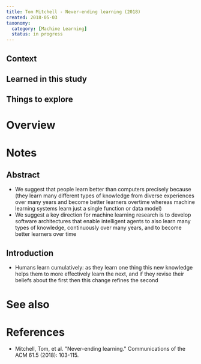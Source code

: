```yaml
---
title: Tom Mitchell - Never-ending learning (2018)
created: 2018-05-03
taxonomy:
  category: [Machine Learning]
  status: in progress
---
```


## Context

## Learned in this study

## Things to explore

# Overview

# Notes
## Abstract
* We suggest that people learn better than computers precisely because (they learn many different types of knowledge from diverse experiences over many years and become better learners overtime whereas machine learning systems learn just a single function or data model)
* We suggest a key direction for machine learning research is to develop software architectures that enable intelligent agents to also learn many types of knowledge, continuously over many years, and to become better learners over time

## Introduction
* Humans learn cumulatively: as they learn one thing this new knowledge helps them to more effectively learn the next, and if they revise their beliefs about the first then this change refines the second

# See also

# References
* Mitchell, Tom, et al. "Never-ending learning." Communications of the ACM 61.5 (2018): 103-115.
